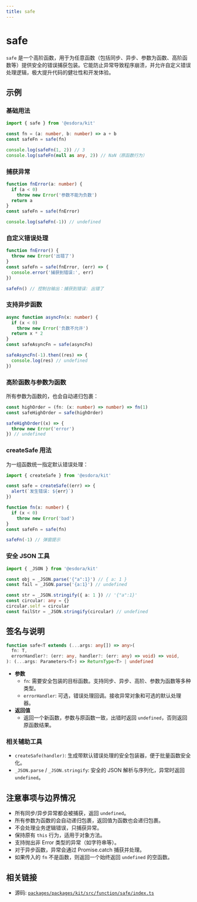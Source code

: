 ```yaml
---
title: safe
---
```


# safe

`safe` 是一个高阶函数，用于为任意函数（包括同步、异步、参数为函数、高阶函数等）提供安全的错误捕获包装。它能防止异常导致程序崩溃，并允许自定义错误处理逻辑，极大提升代码的健壮性和开发体验。

## 示例

### 基础用法

```ts
import { safe } from '@esdora/kit'

const fn = (a: number, b: number) => a + b
const safeFn = safe(fn)

console.log(safeFn(1, 2)) // 3
console.log(safeFn(null as any, 2)) // NaN（原函数行为）
```

### 捕获异常

```ts
function fnError(a: number) {
  if (a < 0)
    throw new Error('参数不能为负数')
  return a
}
const safeFn = safe(fnError)

console.log(safeFn(-1)) // undefined
```

### 自定义错误处理

```ts
function fnError() {
  throw new Error('出错了')
}
const safeFn = safe(fnError, (err) => {
  console.error('捕获到错误:', err)
})

safeFn() // 控制台输出：捕获到错误: 出错了
```

### 支持异步函数

```ts
async function asyncFn(x: number) {
  if (x < 0)
    throw new Error('负数不允许')
  return x * 2
}
const safeAsyncFn = safe(asyncFn)

safeAsyncFn(-1).then((res) => {
  console.log(res) // undefined
})
```

### 高阶函数与参数为函数

所有参数为函数的，也会自动递归包裹：

```ts
const highOrder = (fn: (x: number) => number) => fn(1)
const safeHighOrder = safe(highOrder)

safeHighOrder((x) => {
  throw new Error('error')
}) // undefined
```

### createSafe 用法

为一组函数统一指定默认错误处理：

```ts
import { createSafe } from '@esdora/kit'

const safe = createSafe((err) => {
  alert(`发生错误: ${err}`)
})

function fn(x: number) {
  if (x < 0)
    throw new Error('bad')
}
const safeFn = safe(fn)

safeFn(-1) // 弹窗提示
```

### 安全 JSON 工具

```ts
import { _JSON } from '@esdora/kit'

const obj = _JSON.parse('{"a":1}') // { a: 1 }
const fail = _JSON.parse('{a:1}') // undefined

const str = _JSON.stringify({ a: 1 }) // '{"a":1}'
const circular: any = {}
circular.self = circular
const failStr = _JSON.stringify(circular) // undefined
```

## 签名与说明

```ts
function safe<T extends (...args: any[]) => any>(
  fn: T,
  errorHandler?: (err: any, handler?: (err: any) => void) => void,
): (...args: Parameters<T>) => ReturnType<T> | undefined
```

- **参数**
  - `fn`: 需要安全包装的目标函数。支持同步、异步、高阶、参数为函数等多种类型。
  - `errorHandler`: 可选，错误处理回调。接收异常对象和可选的默认处理器。
- **返回值**
  - 返回一个新函数，参数与原函数一致，出错时返回 `undefined`，否则返回原函数结果。

### 相关辅助工具

- `createSafe(handler)`: 生成带默认错误处理的安全包装器，便于批量函数安全化。
- `_JSON.parse` / `_JSON.stringify`: 安全的 JSON 解析与序列化，异常时返回 `undefined`。

## 注意事项与边界情况

- 所有同步/异步异常都会被捕获，返回 `undefined`。
- 所有参数为函数的会自动递归包裹，返回值为函数也会递归包裹。
- 不会处理业务逻辑错误，只捕获异常。
- 保持原有 `this` 行为，适用于对象方法。
- 支持抛出非 Error 类型的异常（如字符串等）。
- 对于异步函数，异常会通过 Promise.catch 捕获并处理。
- 如果传入的 `fn` 不是函数，则返回一个始终返回 `undefined` 的空函数。

## 相关链接

- 源码: [`packages/packages/kit/src/function/safe/index.ts`](https://github.com/esdora-js/esdora/blob/main/packages/packages/kit/src/function/safe/index.ts)
